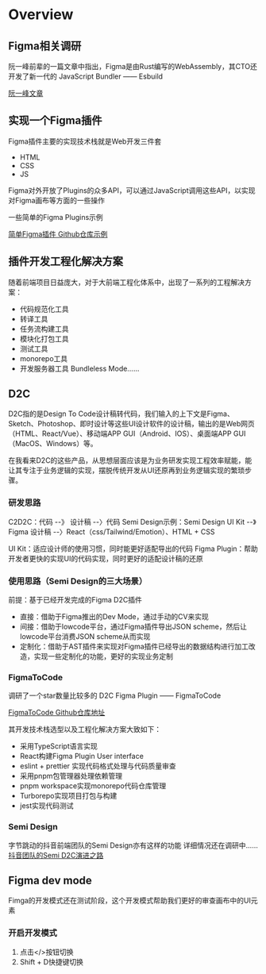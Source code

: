 # Overview
## Figma相关调研
阮一峰前辈的一篇文章中指出，Figma是由Rust编写的WebAssembly，其CTO还开发了新一代的 JavaScript Bundler —— Esbuild

[阮一峰文章](https://www.ruanyifeng.com/blog/2022/09/weekly-issue-224.html)

## 实现一个Figma插件
Figma插件主要的实现技术栈就是Web开发三件套
- HTML
- CSS
- JS

Figma对外开放了Plugins的众多API，可以通过JavaScript调用这些API，以实现对Figma画布等方面的一些操作

一些简单的Figma Plugins示例

[简单Figma插件 Github仓库示例](https://github.com/figma/plugin-samples)

## 插件开发工程化解决方案
随着前端项目日益庞大，对于大前端工程化体系中，出现了一系列的工程解决方案：
- 代码规范化工具
- 转译工具
- 任务流构建工具
- 模块化打包工具
- 测试工具
- monorepo工具
- 开发服务器工具 Bundleless Mode……

## D2C
D2C指的是Design To Code设计稿转代码，我们输入的上下文是Figma、Sketch、Photoshop、即时设计等这些UI设计软件的设计稿，输出的是Web网页（HTML、React/Vue）、移动端APP GUI（Android、IOS）、桌面端APP GUI（MacOS、Windows）等。

在我看来D2C的这些产品，从思想层面应该是为业务研发实现工程效率赋能，能让其专注于业务逻辑的实现，摆脱传统开发从UI还原再到业务逻辑实现的繁琐步骤。

### 研发思路
C2D2C：代码 --》 设计稿 --〉代码
Semi Design示例：Semi Design UI Kit --》 Figma 设计稿 --〉React（css/Tailwind/Emotion）、HTML + 
CSS

UI Kit：适应设计师的使用习惯，同时能更好适配导出的代码
Figma Plugin：帮助开发者更快的实现UI的代码实现，同时更好的适配设计稿的还原

### 使用思路（Semi Design的三大场景）
前提：基于已经开发完成的Figma D2C插件
- 直接：借助于Figma推出的Dev Mode，通过手动的CV来实现
- 间接：借助于lowcode平台，通过Figma插件导出JSON scheme，然后让lowcode平台消费JSON scheme从而实现
- 定制化：借助于AST插件来实现对Figma插件已经导出的数据结构进行加工改造，实现一些定制化的功能，更好的实现业务定制

### FigmaToCode
调研了一个star数量比较多的 D2C Figma Plugin —— FigmaToCode

[FigmaToCode Github仓库地址](https://github.com/bernaferrari/FigmaToCode)

其开发技术栈选型以及工程化解决方案大致如下：
- 采用TypeScript语言实现
- React构建Figma Plugin User interface
- eslint + prettier 实现代码格式处理与代码质量审查
- 采用pnpm包管理器处理依赖管理
- pnpm workspace实现monorepo代码仓库管理
- Turborepo实现项目打包与构建
- jest实现代码测试

### Semi Design
字节跳动的抖音前端团队的Semi Design亦有这样的功能
详细情况还在调研中……
[抖音团队的Semi D2C演进之路](https://juejin.cn/post/7267418854124699702)

## Figma dev mode
Fimga的开发模式还在测试阶段，这个开发模式帮助我们更好的审查画布中的UI元素
### 开启开发模式
1. 点击</>按钮切换
2. Shift + D快捷键切换
